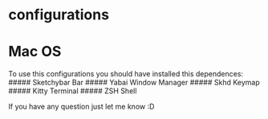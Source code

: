# configurations
# Mac OS

To use this configurations you should have installed this dependences:
    ##### Sketchybar
        Bar
    ##### Yabai
        Window Manager
    ##### Skhd
        Keymap
    ##### Kitty
        Terminal
    ##### ZSH
        Shell

If you have any question just let me know :D
